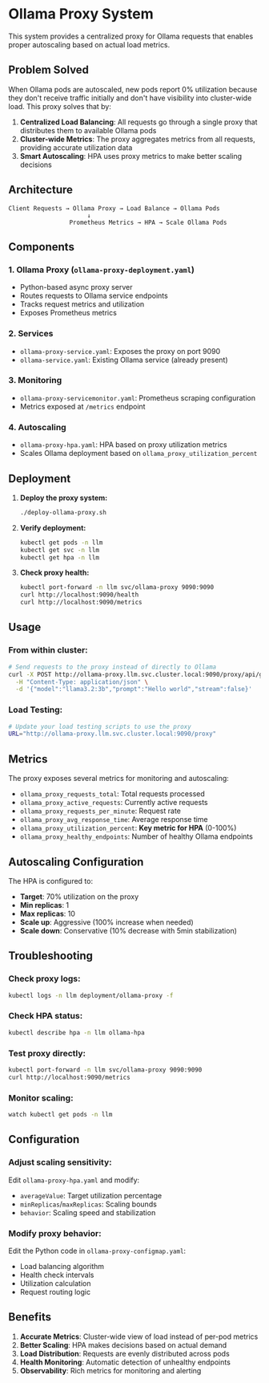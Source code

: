 # Ollama Proxy System

This system provides a centralized proxy for Ollama requests that enables proper autoscaling based on actual load metrics.

## Problem Solved

When Ollama pods are autoscaled, new pods report 0% utilization because they don't receive traffic initially and don't have visibility into cluster-wide load. This proxy solves that by:

1. **Centralized Load Balancing**: All requests go through a single proxy that distributes them to available Ollama pods
2. **Cluster-wide Metrics**: The proxy aggregates metrics from all requests, providing accurate utilization data
3. **Smart Autoscaling**: HPA uses proxy metrics to make better scaling decisions

## Architecture

```
Client Requests → Ollama Proxy → Load Balance → Ollama Pods
                      ↓
                 Prometheus Metrics → HPA → Scale Ollama Pods
```

## Components

### 1. Ollama Proxy (`ollama-proxy-deployment.yaml`)
- Python-based async proxy server
- Routes requests to Ollama service endpoints
- Tracks request metrics and utilization
- Exposes Prometheus metrics

### 2. Services
- `ollama-proxy-service.yaml`: Exposes the proxy on port 9090
- `ollama-service.yaml`: Existing Ollama service (already present)

### 3. Monitoring
- `ollama-proxy-servicemonitor.yaml`: Prometheus scraping configuration
- Metrics exposed at `/metrics` endpoint

### 4. Autoscaling
- `ollama-proxy-hpa.yaml`: HPA based on proxy utilization metrics
- Scales Ollama deployment based on `ollama_proxy_utilization_percent`

## Deployment

1. **Deploy the proxy system:**
   ```bash
   ./deploy-ollama-proxy.sh
   ```

2. **Verify deployment:**
   ```bash
   kubectl get pods -n llm
   kubectl get svc -n llm
   kubectl get hpa -n llm
   ```

3. **Check proxy health:**
   ```bash
   kubectl port-forward -n llm svc/ollama-proxy 9090:9090
   curl http://localhost:9090/health
   curl http://localhost:9090/metrics
   ```

## Usage

### From within cluster:
```bash
# Send requests to the proxy instead of directly to Ollama
curl -X POST http://ollama-proxy.llm.svc.cluster.local:9090/proxy/api/generate \
  -H "Content-Type: application/json" \
  -d '{"model":"llama3.2:3b","prompt":"Hello world","stream":false}'
```

### Load Testing:
```bash
# Update your load testing scripts to use the proxy
URL="http://ollama-proxy.llm.svc.cluster.local:9090/proxy"
```

## Metrics

The proxy exposes several metrics for monitoring and autoscaling:

- `ollama_proxy_requests_total`: Total requests processed
- `ollama_proxy_active_requests`: Currently active requests
- `ollama_proxy_requests_per_minute`: Request rate
- `ollama_proxy_avg_response_time`: Average response time
- `ollama_proxy_utilization_percent`: **Key metric for HPA** (0-100%)
- `ollama_proxy_healthy_endpoints`: Number of healthy Ollama endpoints

## Autoscaling Configuration

The HPA is configured to:
- **Target**: 70% utilization on the proxy
- **Min replicas**: 1
- **Max replicas**: 10
- **Scale up**: Aggressive (100% increase when needed)
- **Scale down**: Conservative (10% decrease with 5min stabilization)

## Troubleshooting

### Check proxy logs:
```bash
kubectl logs -n llm deployment/ollama-proxy -f
```

### Check HPA status:
```bash
kubectl describe hpa -n llm ollama-hpa
```

### Test proxy directly:
```bash
kubectl port-forward -n llm svc/ollama-proxy 9090:9090
curl http://localhost:9090/metrics
```

### Monitor scaling:
```bash
watch kubectl get pods -n llm
```

## Configuration

### Adjust scaling sensitivity:
Edit `ollama-proxy-hpa.yaml` and modify:
- `averageValue`: Target utilization percentage
- `minReplicas`/`maxReplicas`: Scaling bounds
- `behavior`: Scaling speed and stabilization

### Modify proxy behavior:
Edit the Python code in `ollama-proxy-configmap.yaml`:
- Load balancing algorithm
- Health check intervals
- Utilization calculation
- Request routing logic

## Benefits

1. **Accurate Metrics**: Cluster-wide view of load instead of per-pod metrics
2. **Better Scaling**: HPA makes decisions based on actual demand
3. **Load Distribution**: Requests are evenly distributed across pods
4. **Health Monitoring**: Automatic detection of unhealthy endpoints
5. **Observability**: Rich metrics for monitoring and alerting
